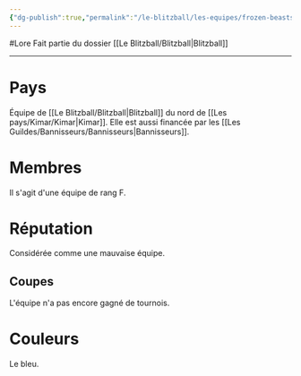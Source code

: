 ```yaml
---
{"dg-publish":true,"permalink":"/le-blitzball/les-equipes/frozen-beasts/"}
---
```


#Lore 
Fait partie du dossier [[Le Blitzball/Blitzball\|Blitzball]]

-------

# Pays
Équipe de [[Le Blitzball/Blitzball\|Blitzball]] du nord de [[Les pays/Kimar/Kimar\|Kimar]]. Elle est aussi financée par les [[Les Guildes/Bannisseurs/Bannisseurs\|Bannisseurs]].
# Membres
Il s'agit d'une équipe de rang F.
# Réputation
Considérée comme une mauvaise équipe.
## Coupes
L'équipe n'a pas encore gagné de tournois.
# Couleurs
Le bleu.